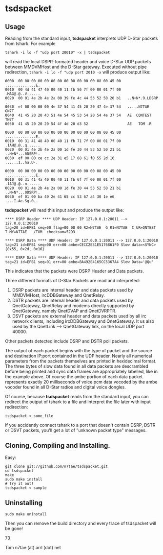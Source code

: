 # tsdspacket

## Usage

Reading from the standard input, **tsdspacket** interprets UDP D-Star packets from tshark. For example

```
tshark -i lo -f "udp port 20010" -x | tsdspacket
```
will read the local DSPR-formated header and voice D-Star UDP packets between MMDVMHost and the D-Star gateway. Executed without pipe redirection, `tshark -i lo -f "udp port 2010 -x` will produce output like:

```
0000  00 00 00 00 00 00 00 00 00 00 00 00 08 00 45 00   ..............E.
0010  00 4d 41 47 40 00 40 11 fb 56 7f 00 00 01 7f 00   .MAG@.@..V......
0020  00 01 4e 2b 4e 2a 00 39 fe 4c 44 53 52 50 20 b1   ..N+N*.9.LDSRP .
0030  ef 00 00 00 00 4e 37 54 41 45 20 20 47 4e 37 54   .....N7TAE  GN7T
0040  41 45 20 20 43 51 4e 54 45 53 54 20 54 4e 37 54   AE  CQNTEST TN7T
0050  41 45 20 20 20 54 4f 4d 20 d3 52                  AE   TOM .R

0000  00 00 00 00 00 00 00 00 00 00 00 00 08 00 45 00   ..............E.
0010  00 31 41 48 40 00 40 11 fb 71 7f 00 00 01 7f 00   .1AH@.@..q......
0020  00 01 4e 2b 4e 2a 00 1d fe 30 44 53 52 50 21 b1   ..N+N*...0DSRP!.
0030  ef 00 00 ce cc 2e 31 e5 17 68 61 f0 55 2d 16      ......1..ha.U-.

0000  00 00 00 00 00 00 00 00 00 00 00 00 08 00 45 00   ..............E.
0010  00 31 41 4a 40 00 40 11 fb 6f 7f 00 00 01 7f 00   .1AJ@.@..o......
0020  00 01 4e 2b 4e 2a 00 1d fe 30 44 53 52 50 21 b1   ..N+N*...0DSRP!.
0030  ef 01 00 ba 49 2e 41 65 cc 53 67 a4 30 1e e6      ....I.Ae.Sg.0..
```

**tsdspacket** will read this input and produce the output like:

```
**** DSRP Header **** UDP Header: IP 127.0.0.1:20011 --> 127.0.0.1:20010
tag=20 id=EFB1 seq=00 flag=00 00 00 R2=N7TAE  G R1=N7TAE  C UR=QNTEST T MY=N7TAE   /TOM  checksum=52D3

**** DSRP Data **** UDP Header: IP 127.0.0.1:20011 --> 127.0.0.1:20010
tag=21 id=EFB1 seq=00 err=00 ambe=CECC2E31E5176861F0 Slow data=<SYNC> {0x55, 0x2d, 0x16}

**** DSRP Data **** UDP Header: IP 127.0.0.1:20011 --> 127.0.0.1:20010
tag=21 id=EFB1 seq=01 err=00 ambe=BA492E4165CC5367A4 Slow Data='@Qu'
```

This indicates that the packets were DSRP Header and Data packets.

Three different formats of D-Star Packets are read and interpreted:
1. DSRP packets are internal header and data packets used by MMDVMHost, ircDDBGateway and QnetRelay.
2. DSTR packets are internal header and data packets used by QnetGateway, QnetRelay and modems directly supported by QnetGateway, namely QnetDVAP and QnetDVRPTR.
3. DSVT packets are external header and data packets used by all irc network clients, including ircDDBGateway and QnetGateway. It us also used by the QnetLink --> QnetGateway link, on the local UDP port 40000.

Other packets detected include DSRP and DSTR poll packets.

The output of each packet begins with the type of packet and the source and destination IP:port contained in the UDP header. Nearly all numerical parameters from the packets themselves are printed in hexidecimal format. The three bytes of slow data found in all data packets are descrambled before being printed and sync data frames are appropriately labelled, like in the example above. Of course the ambe portion of each data packet represents exactly 20 milliseconds of voice pcm data vocoded by the ambe vocoder found in all D-Star radios and digital voice dongles.

Of course, because **tsdspacket** reads from the standard input, you can redirect the output of tshark to a file and interpret the file later with input redirection:

```
tsdspacket < some_file
```

If you accidently connect tshark to a port that doesn't contain DSRP, DSTR or DSVT packets, you'll get a lot of "unknown packet type" messages.

## Cloning, Compiling and Installing.

Easy:

```
git clone git://github.com/n7tae/tsdspacket.git
cd tsdspacket
make
sudo make install
# try it out!
tsdspacket < sample
```

## Uninstalling

```
sudo make uninstall
```
Then you can remove the build directory and every trace of tsdspacket will be gone!

73

Tom n7tae (at) arrl (dot) net
